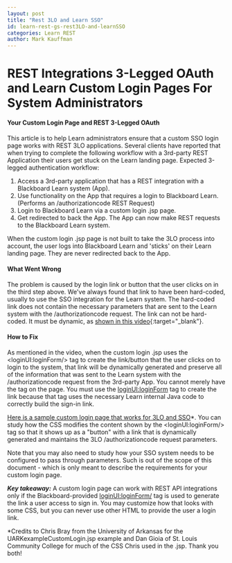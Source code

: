 ```yaml
---
layout: post
title: "Rest 3LO and Learn SSO"
id: learn-rest-gs-rest3LO-and-learnSSO
categories: Learn REST
author: Mark Kauffman
---
```

# REST Integrations 3-Legged OAuth and Learn Custom Login Pages For System Administrators

#### Your Custom Login Page and REST 3-Legged OAuth 
This article is to help Learn administrators ensure that a custom SSO login page works with REST 3LO applications. Several clients have reported that when trying to complete the following workflow with a 3rd-party REST Application their users get stuck on the Learn landing page. Expected 3-legged authentication workflow:

1. Access a 3rd-party application that has a REST integration with a Blackboard Learn system (App).
2. Use functionality on the App that requires a login to Blackboard Learn. (Performs an /authorizationcode REST Request)
3. Login to Blackboard Learn via a custom login .jsp page.
4. Get redirected to back the App. The App can now make REST requests to the Blackboard Learn system.

When the custom login .jsp page is not built to take the 3LO process into account, the user logs into Blackboard Learn and 'sticks' on their Learn landing page. They are never redirected back to the App.

#### What Went Wrong
The problem is caused by the login link or button that the user clicks on in the third step above. We've always found that link to have been hard-coded, usually to use the SSO integration for the Learn system. The hard-coded link does not contain the necessary parameters that are sent to the Learn system with the /authorizationcode request. The link can not be hard-coded. It must be dynamic, as [shown in this video](https://youtu.be/mM4XSkWzd7A){:target="\_blank"}.

#### How to Fix 
As mentioned in the video, when the custom login .jsp uses the \<loginUI:loginForm/\> tag to create the link/button that the user clicks on to login to the system, that link will be dynamically generated and preserve all of the information that was sent to the Learn system with the /authorizationcode request from the 3rd-party App. You cannot merely have the tag on the page. You must use the <loginUI:loginForm> tag to create the link because that tag uses the necessary Learn internal Java code to correctly build the sign-in link.

[Here is a sample custom login page that works for 3LO and SSO](/assets/files/UARKexampleCustomLogin.jsp)*. You can study how the CSS modifies the content shown by the \<loginUI:loginForm/\> tag so that it shows up as a "button" with a link that is dynamically generated and maintains the 3LO /authorizationcode request parameters.

Note that you may also need to study how your SSO system needs to be configured to pass through parameters. Such is out of the scope of this document - which is only meant to describe the requirements for your custom login page.

_**Key takeaway:**_ A custom login page can work with REST API integrations only if the Blackboard-provided <loginUI:loginForm/> tag is used to generate the link a user access to sign in. You may customize how that looks with some CSS, but you can never use other HTML to provide the user a login link.

*Credits to Chris Bray from the University of Arkansas for the UARKexampleCustomLogin.jsp example and Dan Gioia of St. Louis Community College for much of the CSS Chris used in the .jsp. Thank you both!
